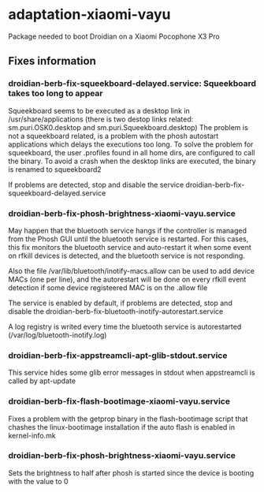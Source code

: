 # adaptation-xiaomi-vayu
Package needed to boot Droidian on a Xiaomi Pocophone X3 Pro


## Fixes information

### droidian-berb-fix-squeekboard-delayed.service: Squeekboard takes too long to appear
Squeekboard seems to be executed as a desktop link in /usr/share/applications (there is two destop links related: sm.puri.OSK0.desktop and sm.puri.Squeekboard.desktop)
The problem is not a squeekboard related, is a problem with the phosh autostart applications which delays the executions too long.
To solve the problem for squeekboard, the user .profiles found in all home dirs, are configured to call the binary.
To avoid a crash when the desktop links are executed, the binary is renamed to squeekboard2

If problems are detected, stop and disable the service droidian-berb-fix-squeekboard-delayed.service

### droidian-berb-fix-phosh-brightness-xiaomi-vayu.service
May happen that the bluetooth service hangs if the controller is managed from the Phosh GUI until the bluetooth service is restarted.
For this cases, this fix monitors the bluetooth service and auto-restart it when some event on rfkill devices is detected, and the bluetooth service is not responding. 

Also the file /var/lib/bluetooth/inotify-macs.allow can be used to add device MACs (one per line), and the autorestart will be done on every rfkill event detection if some device registeered MAC is on the .allow file

The service is enabled by default, if problems are detected, stop and disable the droidian-berb-fix-bluetooth-inotify-autorestart.service

A log registry is writed every time the bluetooth service is autorestarted (/var/log/bluetooth-inotify.log)

### droidian-berb-fix-appstreamcli-apt-glib-stdout.service
This service hides some glib error messages in stdout when appstreamcli is called by apt-update

### droidian-berb-fix-flash-bootimage-xiaomi-vayu.service
Fixes a problem with the getprop binary in the flash-bootimage script that chashes the linux-bootimage installation if the auto flash is enabled in kernel-info.mk

### droidian-berb-fix-phosh-brightness-xiaomi-vayu.service
Sets the brightness to half after phosh is started since the device is booting with the value to 0

